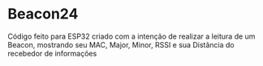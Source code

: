 # Beacon24
Código feito para ESP32 criado com a intenção de realizar a leitura de um Beacon, mostrando seu MAC, Major, Minor, RSSI e sua Distância do recebedor de informações 
